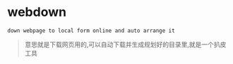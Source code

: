 # webdown
` down webpage to local form online and auto arrange it `
> 意思就是下载网页用的,可以自动下载并生成规划好的目录里,就是一个扒皮工具
